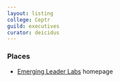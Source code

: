 ```yaml
---
layout: listing
college: Ceptr
guild: executives
curator: deicidus
---
```

### Places
* [Emerging Leader Labs](http://emergingleaderlabs.org/) homepage
